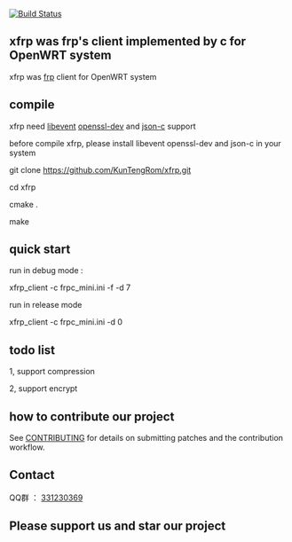 [![Build Status][1]][2]

[1]: https://travis-ci.org/KunTengRom/xfrp.svg?branch=master
[2]: https://travis-ci.org/KunTengRom/xfrp

## xfrp was frp's client implemented by c for OpenWRT system

xfrp was [frp](https://github.com/fatedier/frp) client for OpenWRT system


## compile

xfrp need [libevent](https://github.com/libevent/libevent) [openssl-dev](https://github.com/openssl/openssl) and [json-c](https://github.com/json-c/json-c) support

before compile xfrp, please install libevent openssl-dev and json-c in your system

git clone https://github.com/KunTengRom/xfrp.git

cd xfrp

cmake .

make


## quick start


run in debug mode :

xfrp_client -c frpc_mini.ini -f -d 7 

run in release mode

xfrp_client -c frpc_mini.ini -d 0



## todo list

1, support compression

2, support encrypt


## how to contribute our project

See [CONTRIBUTING](https://github.com/KunTengRom/xfrp/blob/master/CONTRIBUTING.md) for details on submitting patches and the contribution workflow.

## Contact

QQ群 ： [331230369](https://jq.qq.com/?_wv=1027&k=47QGEhL)


## Please support us and star our project
